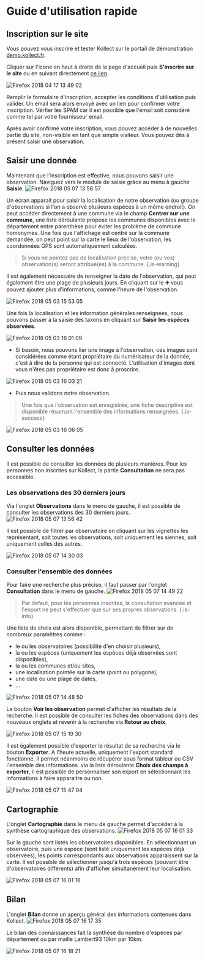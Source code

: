 # Guide d'utilisation rapide
## Inscription sur le site
Vous pouvez vous inscrire et tester Kollect sur le portail de démonstration [demo.kollect.fr](https://demo.kollect.fr). 

Cliquer sur l'icone en haut à droite de la page d'accueil puis **S'inscrire sur le site** ou en suivant directement [ce lien](https://demo.kollect.fr/index.php?module=connexion&action=inscription).

![Firefox 2018 04 17 13 49 02](/uploads/firefox-2018-04-17-13-49-02.png "Firefox 2018 04 17 13 49 02")

Remplir le formulaire d'inscription, accepter les conditions d'utilisation puis valider. Un email sera alors envoyé avec un lien pour confirmer votre inscription. Vérfier les SPAM car il est possible que l'email soit considéré comme tel par votre fournisseur email. 

Après avoir confirmé votre inscription, vous pouvez accéder à de nouvelles partie du site, non-visible en tant que simple visiteur. Vous pouvez dès à présent saisir une observation. 

## Saisir une donnée 
Maintenant que l'inscription est effective, nous pouvons saisir une observation. Naviguez vers le module de saisie grâce au menu à gauche **Saisie**.  ![Firefox 2018 05 07 13 56 57](/uploads/firefox-2018-05-07-13-56-57.png "Firefox 2018 05 07 13 56 57")

Un écran apparait pour saisir la localisation de notre observation (ou groupe d'observations si l'on a observé plusieurs espèces à un même endroit). On peut accéder directement à une commune via le champ **Centrer sur une commune**, une liste déroulante propose les communes disponibles avec le département entre parenthèse pour éviter les problème de commune homonymes. Une fois que l'affichage est centré sur la commune demandée, on peut point sur la carte le lieux de l'observation, les coordonnées GPS sont automatiquement calculées. 

> Si vous ne pointez pas de localisation précise, votre (ou vos)  observation(s) seront attribué(es) à la commune. 
{.is-warning}

Il est également nécessaire de renseigner la date de l'observation, qui peut également être une plage de plusieurs jours. En cliquant sur le :heavy_plus_sign: vous pouvez ajouter plus d'informations, comme l'heure de l'observation.

![Firefox 2018 05 03 15 53 05](/uploads/firefox-2018-05-03-15-53-05.png "Firefox 2018 05 03 15 53 05")

Une fois la localisation et les information générales renseignées, nous pouvons passer à la saisie des taxons en cliquant sur **Saisir les espèces observées**.

![Firefox 2018 05 03 16 01 09](/uploads/firefox-2018-05-03-16-01-09.png "Firefox 2018 05 03 16 01 09")

- Si besoin, nous pouvons lier une image à l'observation, ces images sont considérées comme étant propriétaire du numérisateur de la donnée, c'est à dire de la personne qui est connecté. L'utilisation d'images dont vous n'êtes pas propriétaire est donc à proscrire.

![Firefox 2018 05 03 16 03 21](/uploads/firefox-2018-05-03-16-03-21.png "Firefox 2018 05 03 16 03 21")

- Puis nous validons notre observation. 

> Une fois que l'observation est enregistrée, une fiche descriptive est disponible résumant l'ensemble des informations renseignées.
{.is-success}

![Firefox 2018 05 03 16 06 05](/uploads/firefox-2018-05-03-16-06-05.png "Firefox 2018 05 03 16 06 05")

## Consulter les données

Il est possible de consulter les données de plusieurs manières. Pour les personnes non inscrites sur Kollect, la partie **Consultation** ne sera pas accessible. 

### Les observations des 30 derniers jours

Via l'onglet **Observations** dans le menu de gauche, il est possible de consulter les observations des 30 derniers jours. ![Firefox 2018 05 07 13 56 42](/uploads/firefox-2018-05-07-13-56-42.png "Firefox 2018 05 07 13 56 42")

Il est possible de filtrer par observatoire en cliquant sur les vignettes les représentant, soit toutes les observations, soit uniquement les siennes, soit uniquement celles des autres. 

![Firefox 2018 05 07 14 30 03](/uploads/firefox-2018-05-07-14-30-03.png "Firefox 2018 05 07 14 30 03")

### Consulter l'ensemble des données

Pour faire une recherche plus précise, il faut passer par l'onglet **Consultation** dans le menu de gauche. ![Firefox 2018 05 07 14 49 22](/uploads/firefox-2018-05-07-14-49-22.png "Firefox 2018 05 07 14 49 22")

> Par defaut, pour les personnes inscrites, la consultation avancée et l'export ne peut s'effectuer que sur ses propres observations.
{.is-info}

Une liste de choix est alors disponible, permettant de filtrer sur de nombreux paramètres comme : 
- le ou les observatoires (possibilité d'en choisir plusieurs), 
- la ou les espèces (uniquement les espèces déjà observées sont disponibles), 
- la ou les communes et/ou sites,
- une localisation pointée sur la carte (point ou polygone),
- une date ou une plage de dates,
- ...

![Firefox 2018 05 07 14 48 50](/uploads/firefox-2018-05-07-14-48-50.png "Firefox 2018 05 07 14 48 50")

Le bouton **Voir les observation** permet d'afficher les résultats de la recherche. Il est possible de consulter les fiches des observations dans des nouveaux onglets et revenir à la recherche via **Retour au choix**. 

![Firefox 2018 05 07 15 19 30](/uploads/firefox-2018-05-07-15-19-30.png "Firefox 2018 05 07 15 19 30")

Il est également possible d'exporter le résultat de sa recherche via le bouton **Exporter**. A l'heure actuelle, uniquement l'export standard fonctionne. Il permet néanmoins de récupérer sous format tableur ou CSV l'ensemble des informations. via la liste déroulante **Choix des champs à exporter**, il est possible de personnaliser son export en sélectionnant les informations à faire apparaitre ou non. 

![Firefox 2018 05 07 15 47 04](/uploads/firefox-2018-05-07-15-47-04.png "Firefox 2018 05 07 15 47 04")

## Cartographie

L'onglet **Cartographie** dans le menu de gauche permet d'accéder à la synthèse cartographique des observations. ![Firefox 2018 05 07 16 01 33](/uploads/firefox-2018-05-07-16-01-33.png "Firefox 2018 05 07 16 01 33")

Sur la gauche sont listés les observatoires disponibles. En sélectionnant un observatoire, puis une espèce (sont listé uniquement les espèces déjà observées), les points correspondants aux observations apparaissent sur la carte. Il est possible de sélectionner jusqu'à trois espèces (pouvant être d'observatoires différents) afin d'afficher simultanément leur localisation.

![Firefox 2018 05 07 16 01 16](/uploads/firefox-2018-05-07-16-01-16.png "Firefox 2018 05 07 16 01 16")

## Bilan
L'onglet **Bilan** donne un aperçu général des informations contenues dans Kollect. ![Firefox 2018 05 07 16 17 35](/uploads/firefox-2018-05-07-16-17-35.png "Firefox 2018 05 07 16 17 35")

Le bilan des connaissances fait la synthèse du nombre d'espèces par département ou par maille Lambert93 10km par 10km.

![Firefox 2018 05 07 16 18 21](/uploads/firefox-2018-05-07-16-18-21.png "Firefox 2018 05 07 16 18 21")

